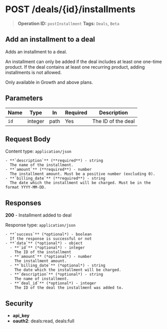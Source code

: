 # POST /deals/{id}/installments

> **Operation ID:** `postInstallment`
> **Tags:** `Deals`, `Beta`

## Add an installment to a deal

Adds an installment to a deal.

An installment can only be added if the deal includes at least one one-time product. 
If the deal contains at least one recurring product, adding installments is not allowed.

Only available in Growth and above plans.


## Parameters

| Name | Type | In | Required | Description |
|------|------|-------|----------|-------------|
| `id` | integer | path | Yes | The ID of the deal |

## Request Body

Content type: `application/json`

```
- **`description`** (**required**) - string
  The name of the installment.
- **`amount`** (**required**) - number
  The installment amount. Must be a positive number (excluding 0).
- **`billing_date`** (**required**) - string
  The date which the installment will be charged. Must be in the format YYYY-MM-DD.
```

## Responses

**200** - Installment added to deal

Response type: `application/json`

```
- **`success`** (*optional*) - boolean
  If the response is successful or not
- **`data`** (*optional*) - object
  - **`id`** (*optional*) - integer
    The ID of the installment
  - **`amount`** (*optional*) - number
    The installment amount.
  - **`billing_date`** (*optional*) - string
    The date which the installment will be charged.
  - **`description`** (*optional*) - string
    The name of installment.
  - **`deal_id`** (*optional*) - integer
    The ID of the deal the installment was added to.
```


## Security

- **api_key**
- **oauth2**: deals:read, deals:full